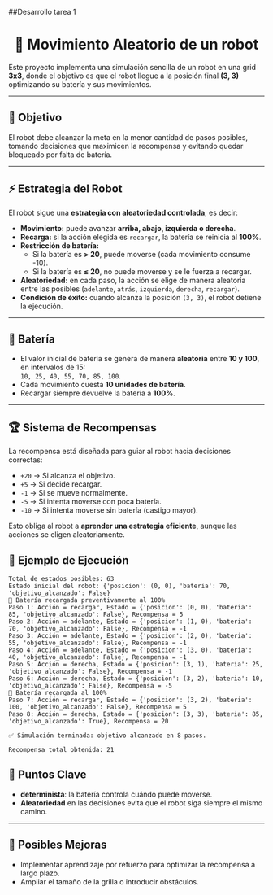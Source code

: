 ##Desarrollo tarea 1

<h1 align="center">🤖 Movimiento Aleatorio de un robot </h1>

  Este proyecto implementa una simulación sencilla de un robot en una grid **3x3**, donde el objetivo es que el robot llegue a la posición final **(3, 3)** optimizando su batería y sus movimientos.

---

## 🎯 Objetivo
El robot debe alcanzar la meta en la menor cantidad de pasos posibles, tomando decisiones que maximicen la recompensa y evitando quedar bloqueado por falta de batería.

---

## ⚡ Estrategia del Robot

El robot sigue una **estrategia con aleatoriedad controlada**, es decir:
- **Movimiento:** puede avanzar **arriba, abajo, izquierda o derecha**.  
- **Recarga:** si la acción elegida es `recargar`, la batería se reinicia al **100%**.  
- **Restricción de batería:**  
  - Si la batería es **> 20**, puede moverse (cada movimiento consume -10).  
  - Si la batería es **≤ 20**, no puede moverse y se le fuerza a recargar.  
- **Aleatoriedad:** en cada paso, la acción se elige de manera aleatoria entre las posibles (`adelante`, `atrás`, `izquierda`, `derecha`, `recargar`).  
- **Condición de éxito:** cuando alcanza la posición `(3, 3)`, el robot detiene la ejecución.  

---

## 🔋 Batería
- El valor inicial de batería se genera de manera **aleatoria** entre **10 y 100**, en intervalos de 15:  
  `10, 25, 40, 55, 70, 85, 100`.  
- Cada movimiento cuesta **10 unidades de batería**.  
- Recargar siempre devuelve la batería a **100%**.

---

## 🏆 Sistema de Recompensas
La recompensa está diseñada para guiar al robot hacia decisiones correctas:
- `+20` → Si alcanza el objetivo.  
- `+5` → Si decide recargar.  
- `-1` → Si se mueve normalmente.  
- `-5` → Si intenta moverse con poca batería.  
- `-10` → Si intenta moverse sin batería (castigo mayor).  

Esto obliga al robot a **aprender una estrategia eficiente**, aunque las acciones se eligen aleatoriamente.

## 🚦 Ejemplo de Ejecución
```phyton
Total de estados posibles: 63
Estado inicial del robot: {'posicion': (0, 0), 'bateria': 70, 'objetivo_alcanzado': False}
🔋 Batería recargada preventivamente al 100%
Paso 1: Acción = recargar, Estado = {'posicion': (0, 0), 'bateria': 85, 'objetivo_alcanzado': False}, Recompensa = 5
Paso 2: Acción = adelante, Estado = {'posicion': (1, 0), 'bateria': 70, 'objetivo_alcanzado': False}, Recompensa = -1
Paso 3: Acción = adelante, Estado = {'posicion': (2, 0), 'bateria': 55, 'objetivo_alcanzado': False}, Recompensa = -1
Paso 4: Acción = adelante, Estado = {'posicion': (3, 0), 'bateria': 40, 'objetivo_alcanzado': False}, Recompensa = -1
Paso 5: Acción = derecha, Estado = {'posicion': (3, 1), 'bateria': 25, 'objetivo_alcanzado': False}, Recompensa = -1
Paso 6: Acción = derecha, Estado = {'posicion': (3, 2), 'bateria': 10, 'objetivo_alcanzado': False}, Recompensa = -5
🔋 Batería recargada al 100%
Paso 7: Acción = recargar, Estado = {'posicion': (3, 2), 'bateria': 100, 'objetivo_alcanzado': False}, Recompensa = 5
Paso 8: Acción = derecha, Estado = {'posicion': (3, 3), 'bateria': 85, 'objetivo_alcanzado': True}, Recompensa = 20

✅ Simulación terminada: objetivo alcanzado en 8 pasos.

Recompensa total obtenida: 21

```

## 🔑 Puntos Clave
- **determinista**: la batería controla cuándo puede moverse.  
- **Aleatoriedad** en las decisiones evita que el robot siga siempre el mismo camino. 

---

## 🚀 Posibles Mejoras
- Implementar aprendizaje por refuerzo para optimizar la recompensa a largo plazo.  
- Ampliar el tamaño de la grilla o introducir obstáculos.

